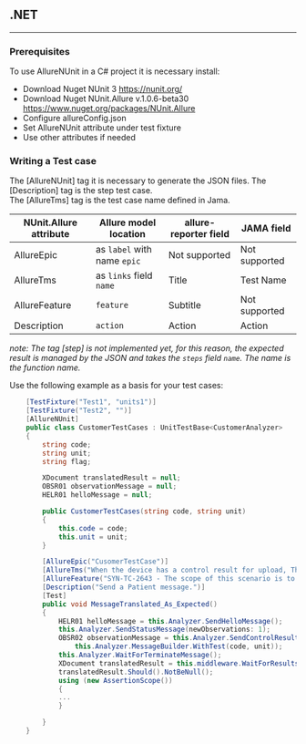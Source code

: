 ## .NET
---
### Prerequisites
To use AllureNUnit in a C# project it is necessary install:
- Download Nuget NUnit 3 https://nunit.org/
- Download Nuget NUnit.Allure v.1.0.6-beta30 https://www.nuget.org/packages/NUnit.Allure
- Configure allureConfig.json
- Set AllureNUnit attribute under test fixture
- Use other attributes if needed 

### Writing a Test case
The [AllureNUnit] tag it is necessary to generate the JSON files.
The [Description] tag is the step test case.   
The [AllureTms] tag is the test case name defined in Jama.

NUnit.Allure attribute | Allure model location | allure-reporter field | JAMA field
--- | --- | --- | --- 
AllureEpic | as `label` with name `epic` | Not supported | Not supported
AllureTms | as `links` field `name` | Title | Test Name
AllureFeature | `feature` | Subtitle | Not supported
Description | `action` | Action | Action

*note: The tag [step] is not implemented yet, for this reason, the expected result is managed by the JSON and takes the `steps` field `name`.
The name is the function name.*

Use the following example as a basis for your test cases:

```C#
    [TestFixture("Test1", "units1")]
    [TestFixture("Test2", "")]
    [AllureNUnit]
    public class CustomerTestCases : UnitTestBase<CustomerAnalyzer>
    {
        string code;
        string unit;
        string flag;

        XDocument translatedResult = null;
        OBSR01 observationMessage = null;
        HELR01 helloMessage = null;

        public CustomerTestCases(string code, string unit)
        {
            this.code = code;
            this.unit = unit;
        }

        [AllureEpic("CusomerTestCase")]
        [AllureTms("When the device has a control result for upload, Then the message shall be upload to the middleware")]
        [AllureFeature("SYN-TC-2643 - The scope of this scenario is to verify that the translator returns the message as expected. QC results are shown in the middleware.")]
        [Description("Send a Patient message.")]
        [Test]
        public void MessageTranslated_As_Expected()
        {
            HELR01 helloMessage = this.Analyzer.SendHelloMessage();
            this.Analyzer.SendStatusMessage(newObservations: 1);
            OBSR02 observationMessage = this.Analyzer.SendControlResultsMessage(
                this.Analyzer.MessageBuilder.WithTest(code, unit));
            this.Analyzer.WaitForTerminateMessage();
            XDocument translatedResult = this.middleware.WaitForResults(1)?.Message;
            translatedResult.Should().NotBeNull();
            using (new AssertionScope())
            {
			...
			}

        }
    }
```
